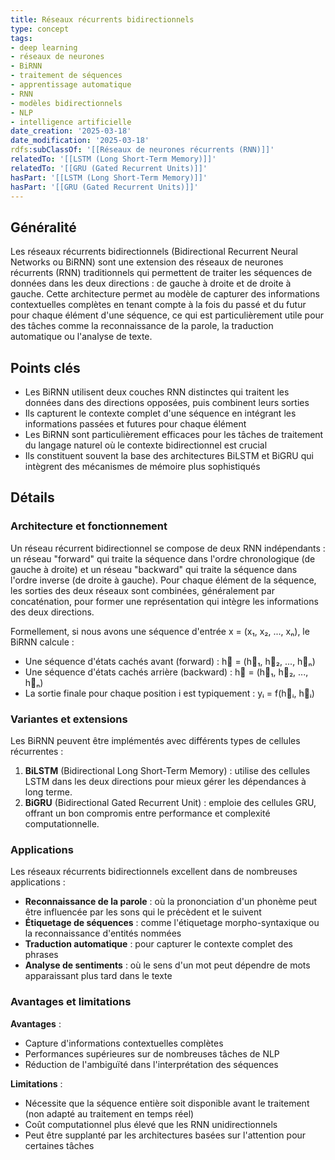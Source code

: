 ```yaml
---
title: Réseaux récurrents bidirectionnels
type: concept
tags:
- deep learning
- réseaux de neurones
- BiRNN
- traitement de séquences
- apprentissage automatique
- RNN
- modèles bidirectionnels
- NLP
- intelligence artificielle
date_creation: '2025-03-18'
date_modification: '2025-03-18'
rdfs:subClassOf: '[[Réseaux de neurones récurrents (RNN)]]'
relatedTo: '[[LSTM (Long Short-Term Memory)]]'
relatedTo: '[[GRU (Gated Recurrent Units)]]'
hasPart: '[[LSTM (Long Short-Term Memory)]]'
hasPart: '[[GRU (Gated Recurrent Units)]]'
---
```


## Généralité

Les réseaux récurrents bidirectionnels (Bidirectional Recurrent Neural Networks ou BiRNN) sont une extension des réseaux de neurones récurrents (RNN) traditionnels qui permettent de traiter les séquences de données dans les deux directions : de gauche à droite et de droite à gauche. Cette architecture permet au modèle de capturer des informations contextuelles complètes en tenant compte à la fois du passé et du futur pour chaque élément d'une séquence, ce qui est particulièrement utile pour des tâches comme la reconnaissance de la parole, la traduction automatique ou l'analyse de texte.

## Points clés

- Les BiRNN utilisent deux couches RNN distinctes qui traitent les données dans des directions opposées, puis combinent leurs sorties
- Ils capturent le contexte complet d'une séquence en intégrant les informations passées et futures pour chaque élément
- Les BiRNN sont particulièrement efficaces pour les tâches de traitement du langage naturel où le contexte bidirectionnel est crucial
- Ils constituent souvent la base des architectures BiLSTM et BiGRU qui intègrent des mécanismes de mémoire plus sophistiqués

## Détails

### Architecture et fonctionnement

Un réseau récurrent bidirectionnel se compose de deux RNN indépendants : un réseau "forward" qui traite la séquence dans l'ordre chronologique (de gauche à droite) et un réseau "backward" qui traite la séquence dans l'ordre inverse (de droite à gauche). Pour chaque élément de la séquence, les sorties des deux réseaux sont combinées, généralement par concaténation, pour former une représentation qui intègre les informations des deux directions.

Formellement, si nous avons une séquence d'entrée x = (x₁, x₂, ..., xₙ), le BiRNN calcule :

- Une séquence d'états cachés avant (forward) : h⃗ = (h⃗₁, h⃗₂, ..., h⃗ₙ)
- Une séquence d'états cachés arrière (backward) : h⃖ = (h⃖₁, h⃖₂, ..., h⃖ₙ)
- La sortie finale pour chaque position i est typiquement : yᵢ = f(h⃗ᵢ, h⃖ᵢ)

### Variantes et extensions

Les BiRNN peuvent être implémentés avec différents types de cellules récurrentes :

1. **BiLSTM** (Bidirectional Long Short-Term Memory) : utilise des cellules LSTM dans les deux directions pour mieux gérer les dépendances à long terme.
2. **BiGRU** (Bidirectional Gated Recurrent Unit) : emploie des cellules GRU, offrant un bon compromis entre performance et complexité computationnelle.

### Applications

Les réseaux récurrents bidirectionnels excellent dans de nombreuses applications :

- **Reconnaissance de la parole** : où la prononciation d'un phonème peut être influencée par les sons qui le précèdent et le suivent
- **Étiquetage de séquences** : comme l'étiquetage morpho-syntaxique ou la reconnaissance d'entités nommées
- **Traduction automatique** : pour capturer le contexte complet des phrases
- **Analyse de sentiments** : où le sens d'un mot peut dépendre de mots apparaissant plus tard dans le texte

### Avantages et limitations

**Avantages** :
- Capture d'informations contextuelles complètes
- Performances supérieures sur de nombreuses tâches de NLP
- Réduction de l'ambiguïté dans l'interprétation des séquences

**Limitations** :
- Nécessite que la séquence entière soit disponible avant le traitement (non adapté au traitement en temps réel)
- Coût computationnel plus élevé que les RNN unidirectionnels
- Peut être supplanté par les architectures basées sur l'attention pour certaines tâches
